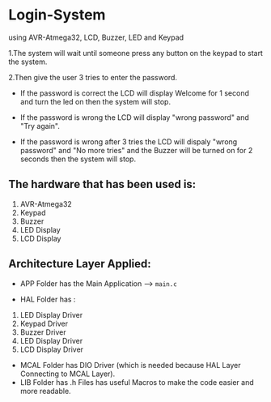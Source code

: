 # Login-System
using AVR-Atmega32, LCD, Buzzer, LED and Keypad

1.The system will wait until someone press any button on the keypad to start the system.

2.Then give the user 3 tries to enter the password.

- If the password is correct the LCD will display Welcome for 1 second and turn the led on then the system will stop.

- If the password is wrong the LCD will display "wrong password" and "Try again".
	
- If the password is wrong after 3 tries the LCD will dispaly "wrong password" and "No more tries" and the Buzzer will be turned on for 2 seconds then the system will stop.


## The hardware that has been used is:  
1. AVR-Atmega32
2. Keypad
3. Buzzer
4. LED Display
5. LCD Display

## Architecture Layer Applied:

- APP Folder has the Main Application --> `main.c`
  
- HAL Folder has : 
1. LED Display Driver
2. Keypad Driver
3. Buzzer Driver
4. LED Display Driver
5. LCD Display Driver
       
- MCAL Folder has DIO Driver (which is needed because HAL Layer Connecting to MCAL Layer).
- LIB Folder has .h Files has useful Macros to make the code easier and more readable.
